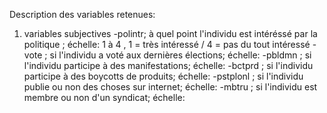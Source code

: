 
Description des variables retenues:

1. variables subjectives
-polintr; à quel point l'individu est intéréssé par la politique ; échelle: 1 à 4 , 1 = très intéressé / 4 = pas du tout intéressé
-vote ; si l'individu a voté aux dernières élections; échelle:
-pbldmn ; si l'individu participe à des manifestations; échelle: 
-bctprd ; si l'individu participe à des boycotts de produits; échelle: 
-pstplonl ; si l'individu publie ou non des choses sur internet; échelle:
-mbtru ; si l'individu est membre ou non d'un syndicat; échelle:

